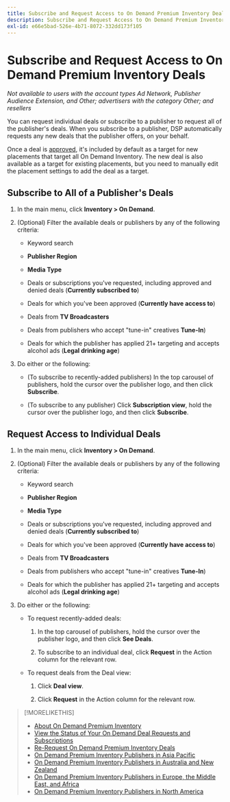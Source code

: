 ```yaml
---
title: Subscribe and Request Access to On Demand Premium Inventory Deals
description: Subscribe and Request Access to On Demand Premium Inventory Deals
exl-id: e66e5bad-526e-4b71-8072-332dd173f105
---
```

# Subscribe and Request Access to On Demand Premium Inventory Deals

*Not available to users with the account types Ad Network, Publisher Audience Extension, and Other; advertisers with the category Other; and resellers*

You can request individual deals or subscribe to a publisher to request all of the publisher's deals. When you subscribe to a publisher, DSP automatically requests any new deals that the publisher offers, on your behalf.

Once a deal is [approved](/help/dsp/inventory/on-demand-inventory-view-status.md), it's included by default as a target for new placements that target all On Demand Inventory. The new deal is also available as a target for existing placements, but you need to manually edit the placement settings to add the deal as a target.

## Subscribe to All of a Publisher's Deals

1. In the main menu, click **Inventory > On Demand**.

1. (Optional) Filter the available deals or publishers by any of the following criteria:

    * Keyword search

    * **Publisher Region**

    * **Media Type**

    * Deals or subscriptions you've requested, including approved and denied deals (**Currently subscribed to**)

    * Deals for which you've been approved (**Currently have access to**)

    * Deals from **TV Broadcasters**

    * Deals from publishers who accept "tune-in" creatives
    **Tune-In**)

    * Deals for which the publisher has applied 21+ targeting and accepts alcohol ads (**Legal drinking age**)

1. Do either or the following:

    * (To subscribe to recently-added publishers) In the top carousel of publishers, hold the cursor over the publisher logo, and then click **Subscribe**.
    
    * (To subscribe to any publisher) Click **Subscription view**, hold the cursor over the publisher logo, and then click **Subscribe**.

## Request Access to Individual Deals

1. In the main menu, click **Inventory > On Demand**.

1. (Optional) Filter the available deals or publishers by any of the following criteria:

    * Keyword search

    * **Publisher Region**

    * **Media Type**

    * Deals or subscriptions you've requested, including approved and denied deals (**Currently subscribed to**)

    * Deals for which you've been approved (**Currently have access to**)

    * Deals from **TV Broadcasters**

    * Deals from publishers who accept "tune-in" creatives
    **Tune-In**)

    * Deals for which the publisher has applied 21+ targeting and accepts alcohol ads (**Legal drinking age**)

1. Do either or the following:

    * To request recently-added deals:
    
      1. In the top carousel of publishers, hold the cursor over the publisher logo, and then click **See Deals**.

      1. To subscribe to an individual deal, click **Request** in the Action column for the relevant row.

    * To request deals from the Deal view:

      1. Click **Deal view**.
  
      1. Click **Request** in the Action column for the relevant row.

>[!MORELIKETHIS]
>
>* [About On Demand Premium Inventory](on-demand-inventory-about.md)
>* [View the Status of Your On Demand Deal Requests and Subscriptions](on-demand-inventory-view-status.md)
>* [Re-Request On Demand Premium Inventory Deals](on-demand-inventory-rerequest.md)
>* [On Demand Premium Inventory Publishers in Asia Pacific](on-demand-inventory-publishers-apac.md)
>* [On Demand Premium Inventory Publishers in Australia and New Zealand](on-demand-inventory-publishers-anz.md)
>* [On Demand Premium Inventory Publishers in Europe, the Middle East, and Africa](on-demand-inventory-publishers-emea.md)
>* [On Demand Premium Inventory Publishers in North America](on-demand-inventory-publishers-na.md)
